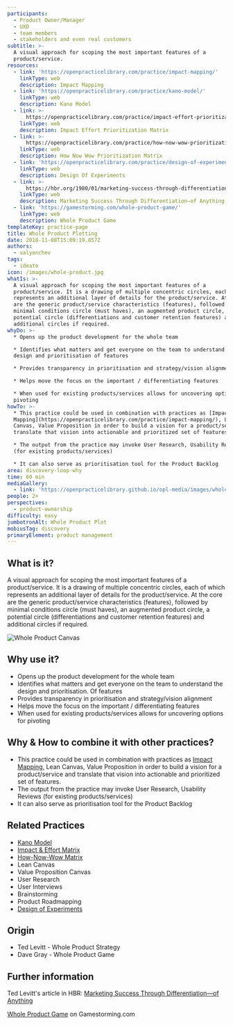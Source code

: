 ```yaml
---
participants:
  - Product Owner/Manager
  - UXD
  - team members
  - stakeholders and even real customers
subtitle: >-
  A visual approach for scoping the most important features of a
  product/service.
resources:
  - link: 'https://openpracticelibrary.com/practice/impact-mapping/'
    linkType: web
    description: Impact Mapping
  - link: 'https://openpracticelibrary.com/practice/kano-model/'
    linkType: web
    description: Kano Model
  - link: >-
      https://openpracticelibrary.com/practice/impact-effort-prioritization-matrix/
    linkType: web
    description: Impact Effort Prioritization Matrix
  - link: >-
      https://openpracticelibrary.com/practice/how-now-wow-prioritization-matrix/
    linkType: web
    description: How Now Wow Prioritization Matrix
  - link: 'https://openpracticelibrary.com/practice/design-of-experiments/'
    linkType: web
    description: Design Of Experiments
  - link: >-
      https://hbr.org/1980/01/marketing-success-through-differentiation-of-anything
    linkType: web
    description: Marketing Success Through Differentiation—of Anything
  - link: 'https://gamestorming.com/whole-product-game/'
    linkType: web
    description: Whole Product Game
templateKey: practice-page
title: Whole Product Plotting
date: 2018-11-08T15:09:19.857Z
authors:
  - valyonchev
tags:
  - ideate
icon: /images/whole-product.jpg
whatIs: >-
  A visual approach for scoping the most important features of a
  product/service. It is a drawing of multiple concentric circles, each of which
  represents an additional layer of details for the product/service. At the core
  are the generic product/service characteristics (features), followed by
  minimal conditions circle (must haves), an augmented product circle, a
  potential circle (differentiations and customer retention features) and
  additional circles if required.
whyDo: >-
  * Opens up the product development for the whole team

  * Identifies what matters and get everyone on the team to understand the
  design and prioritisation of features 

  * Provides transparency in prioritisation and strategy/vision alignment

  * Helps move the focus on the important / differentiating features

  * When used for existing products/services allows for uncovering options for
  pivoting
howTo: >-
  * This practice could be used in combination with practices as [Impact
  Mapping](https://openpracticelibrary.com/practice/impact-mapping/), Lean
  Canvas, Value Proposition in order to build a vision for a product/service and
  translate that vision into actionable and prioritized set of features.

  * The output from the practice may invoke User Research, Usability Reviews
  (for existing products/services)

  * It can also serve as prioritisation tool for the Product Backlog
area: discovery-loop-why
time: 60 min
mediaGallery:
  - link: 'https://openpracticelibrary.github.io/opl-media/images/whole-product.jpg'
people: 2+
perspectives:
  - product-ownership
difficulty: easy
jumbotronAlt: Whole Product Plot
mobiusTag: discovery
primaryElement: product management
---
```

## What is it?

A visual approach for scoping the most important features of a product/service. It is a drawing of multiple concentric circles, each of which represents an additional layer of details for the product/service. At the core are the generic product/service characteristics (features), followed by minimal conditions circle (must haves), an augmented product circle, a potential circle (differentiations and customer retention features) and additional circles if required.

![Whole Product Canvas](/images/whole-product.jpg)

## Why use it?

- Opens up the product development for the whole team
- Identifies what matters and get everyone on the team to understand the design and prioritisation. Of features
- Provides transparency in prioritisation and strategy/vision alignment
- Helps move the focus on the important / differentiating features
- When used for existing products/services allows for uncovering options for pivoting

## Why & How to combine it with other practices?

- This practice could be used in combination with practices as [Impact Mapping](https://openpracticelibrary.com/practice/impact-mapping/), Lean Canvas, Value Proposition in order to build a vision for a product/service and translate that vision into actionable and prioritized set of features.
- The output from the practice may invoke User Research, Usability Reviews (for existing products/services)
- It can also serve as prioritisation tool for the Product Backlog

## Related Practices

- [Kano Model ](https://openpracticelibrary.com/practice/kano-model/)
- [Impact & Effort Matrix](https://openpracticelibrary.com/practice/impact-effort-prioritization-matrix/)
- [How-Now-Wow Matrix](https://openpracticelibrary.com/practice/how-now-wow-prioritization-matrix/)
- Lean Canvas
- Value Proposition Canvas
- User Research
- User Interviews
- Brainstorming
- Product Roadmapping
- [Design of Experiments](https://openpracticelibrary.com/practice/design-of-experiments/)

## Origin

- Ted Levitt - Whole Product Strategy
- Dave Gray - Whole Product Game

## Further information

Ted Levitt's article in HBR: [Marketing Success Through Differentiation—of Anything](https://hbr.org/1980/01/marketing-success-through-differentiation-of-anything)

[Whole Product Game](https://gamestorming.com/whole-product-game/) on Gamestorming.com
